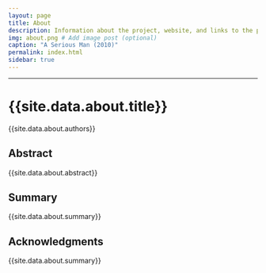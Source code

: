 ```yaml
---
layout: page
title: About
description: Information about the project, website, and links to the paper and SI
img: about.png # Add image post (optional)
caption: "A Serious Man (2010)"
permalink: index.html
sidebar: true
---
```


---


# {{site.data.about.title}}
{{site.data.about.authors}}

## Abstract
{{site.data.about.abstract}}

##  Summary 
{{site.data.about.summary}}

## Acknowledgments
{{site.data.about.summary}}